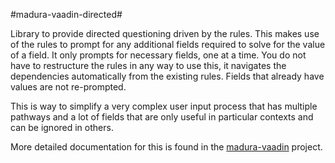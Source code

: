 #madura-vaadin-directed#

Library to provide directed questioning driven by the rules. This makes use of the rules to prompt for any additional fields required to solve for the value of a field. It only prompts for necessary fields, one at a time. You do not have to restructure the rules in any way to use this, it navigates the dependencies automatically from the existing rules. Fields that already have values are not re-prompted.

This is way to simplify a very complex user input process that has multiple pathways and a lot of fields that are only useful in  particular contexts and can be ignored in others.

More detailed documentation for this is found in the [madura-vaadin](../madura-vaadin/READ.me) project.
